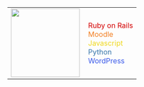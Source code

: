 <table border=0 cellpadding=0 cellspacing=0>
  <tr>
    <td>
      <img src="https://media.giphy.com/media/MF1kR4YmC2Z20/giphy.gif" width="155" align="left" />
    </td>
    <td>
      <font color="#d30001">Ruby on Rails</font>
      <br>
      <font color="#f27f22">Moodle</font>
      <br>
      <font color="#efd81d">Javascript</font>
      <br>
      <font color="#3776ab">Python</font>
      <br>
      <font color="#3858e9">WordPress</font>
    </td>
  </tr>
</table>
